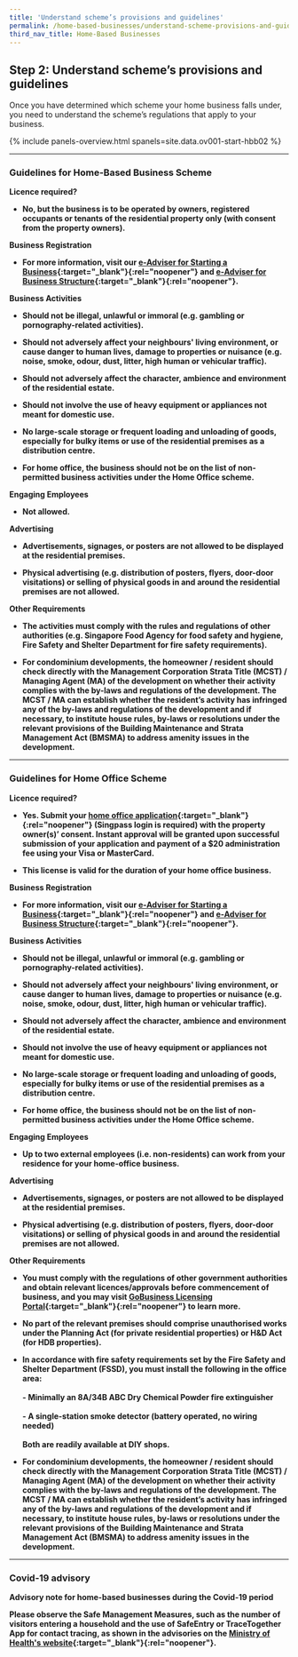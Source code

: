 ```yaml
---
title: 'Understand scheme’s provisions and guidelines'
permalink: /home-based-businesses/understand-scheme-provisions-and-guidelines/
third_nav_title: Home-Based Businesses
---
```


## Step 2: Understand scheme’s provisions and guidelines

Once you have determined which scheme your home business falls under, you need to understand the scheme’s regulations that apply to your business.

{% include panels-overview.html spanels=site.data.ov001-start-hbb02 %}

<hr>

<a name="home_based_biz_scheme_guidelines"></a>
### Guidelines for Home-Based Business Scheme

<b>Licence required?<b>

- No, but the business is to be operated by owners, registered occupants or tenants of the residential property only (with consent from the property owners).

<b>Business Registration</b>

- For more information, visit our [e-Adviser for Starting a Business](https://eadviser.gobusiness.gov.sg/startabusiness?src=start_reserve_bizname){:target="_blank"}{:rel="noopener"} and [e-Adviser for Business Structure](https://eadviser.gobusiness.gov.sg/businessstructure?src=start_bizstructure){:target="_blank"}{:rel="noopener"}. 

<b>Business Activities</b>

- Should not be illegal, unlawful or immoral (e.g. gambling or pornography-related activities).

- Should not adversely affect your neighbours' living environment, or cause danger to human lives, damage to properties or nuisance (e.g. noise, smoke, odour, dust, litter, high human or vehicular traffic).

- Should not adversely affect the character, ambience and environment of the residential estate.

- Should not involve the use of heavy equipment or appliances not meant for domestic use.

- No large-scale storage or frequent loading and unloading of goods, especially for bulky items or use of the residential premises as a distribution centre.

- For home office, the business should not be on the list of non-permitted business activities under the Home Office scheme.

<b>Engaging Employees</b>

- Not allowed.

<b>Advertising</b>

- Advertisements, signages, or posters are not allowed to be displayed at the residential premises.

- Physical advertising (e.g. distribution of posters, flyers, door-door visitations) or selling of physical goods in and around the residential premises are not allowed.

<b>Other Requirements</b>

- The activities must comply with the rules and regulations of other authorities (e.g. Singapore Food Agency for food safety and hygiene, Fire Safety and Shelter Department for fire safety requirements).

- For condominium developments, the homeowner / resident should check directly with the Management Corporation Strata Title (MCST) / Managing Agent (MA) of the development on whether their activity complies with the by-laws and regulations of the development. The MCST / MA can establish whether the resident’s activity has infringed any of the by-laws and regulations of the development and if necessary, to institute house rules, by-laws or resolutions under the relevant provisions of the Building Maintenance and Strata Management Act (BMSMA) to address amenity issues in the development.

<hr>

<a name="home_office_scheme_guidelines"></a>
### Guidelines for Home Office Scheme

<b>Licence required?<b>

- Yes. Submit your [home office application](https://licence1.business.gov.sg/feportal/web/frontier/home){:target="_blank"}{:rel="noopener"} (Singpass login is required) with the property owner(s)’ consent. Instant approval will be granted upon successful submission of your application and payment of a $20 administration fee using your Visa or MasterCard.

- This license is valid for the duration of your home office business.

<b>Business Registration</b>

- For more information, visit our [e-Adviser for Starting a Business](https://eadviser.gobusiness.gov.sg/startabusiness?src=start_reserve_bizname){:target="_blank"}{:rel="noopener"} and [e-Adviser for Business Structure](https://eadviser.gobusiness.gov.sg/businessstructure?src=start_bizstructure){:target="_blank"}{:rel="noopener"}. 

<b>Business Activities</b>

- Should not be illegal, unlawful or immoral (e.g. gambling or pornography-related activities).

- Should not adversely affect your neighbours' living environment, or cause danger to human lives, damage to properties or nuisance (e.g. noise, smoke, odour, dust, litter, high human or vehicular traffic).

- Should not adversely affect the character, ambience and environment of the residential estate.

- Should not involve the use of heavy equipment or appliances not meant for domestic use.

- No large-scale storage or frequent loading and unloading of goods, especially for bulky items or use of the residential premises as a distribution centre.

- For home office, the business should not be on the list of non-permitted business activities under the Home Office scheme.

<b>Engaging Employees</b>

- Up to two external employees (i.e. non-residents) can work from your residence for your home-office business.

<b>Advertising</b>

- Advertisements, signages, or posters are not allowed to be displayed at the residential premises.

- Physical advertising (e.g. distribution of posters, flyers, door-door visitations) or selling of physical goods in and around the residential premises are not allowed.

<b>Other Requirements</b>

- You must comply with the regulations of other government authorities and obtain relevant licences/approvals before commencement of business, and you may visit [GoBusiness Licensing Portal](https://licence1.business.gov.sg/feportal/web/frontier/home){:target="_blank"}{:rel="noopener"} to learn more.

- No part of the relevant premises should comprise unauthorised works under the Planning Act (for private residential properties) or H&D Act (for HDB properties).

- In accordance with fire safety requirements set by the Fire Safety and Shelter Department (FSSD), you must install the following in the office area:<br><br>- Minimally an 8A/34B ABC Dry Chemical Powder fire extinguisher<br><br>- A single-station smoke detector (battery operated, no wiring needed)<br><br>Both are readily available at DIY shops.

- For condominium developments, the homeowner / resident should check directly with the Management Corporation Strata Title (MCST) / Managing Agent (MA) of the development on whether their activity complies with the by-laws and regulations of the development. The MCST / MA can establish whether the resident’s activity has infringed any of the by-laws and regulations of the development and if necessary, to institute house rules, by-laws or resolutions under the relevant provisions of the Building Maintenance and Strata Management Act (BMSMA) to address amenity issues in the development.

<hr>

<a name="covid-19-advisory"></a>
### Covid-19 advisory

<b>Advisory note for home-based businesses during the Covid-19 period</b>

Please observe the Safe Management Measures, such as the number of visitors entering a household and the use of SafeEntry or TraceTogether App for contact tracing, as shown in the advisories on the [Ministry of Health's website](https://www.moh.gov.sg/covid-19){:target="_blank"}{:rel="noopener"}.
